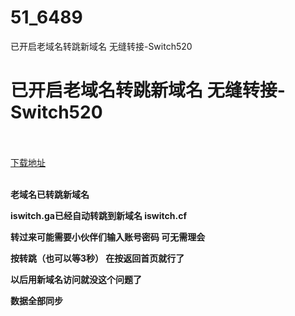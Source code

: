 # 51_6489
已开启老域名转跳新域名 无缝转接-Switch520
# 已开启老域名转跳新域名 无缝转接-Switch520
 <br/></br>
[下载地址](https://www.switch520.cc/article/6489 "下载地址")
<br/></br>

<p><strong>老域名已转跳新域名</strong></p>
<p><span><strong>iswitch.ga已经自动转跳到新域名 iswitch.cf</strong></span></p>
<p><span><strong>转过来可能需要小伙伴们输入账号密码 可无需理会&nbsp;</strong></span></p>
<p><span><strong>按转跳（也可以等3秒） 在按返回首页就行了</strong></span></p>
<p><span><strong>以后用新域名访问就没这个问题了</strong></span></p>
<p><span><strong>数据全部同步</strong></span></p>
